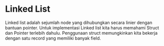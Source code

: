 # Linked List
Linked list adalah sejumlah node yang dihubungkan secara linier dengan bantuan pointer. Untuk implementasi
Linked list kita harus memahami Struct dan Pointer terlebih dahulu. Penggunaan struct memungkinkan kita bekerja
dengan satu record yang memiliki banyak field.
